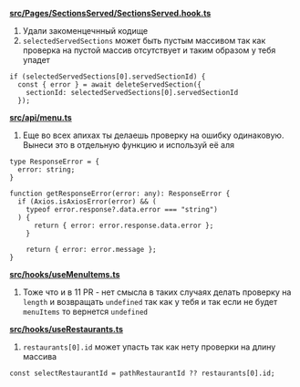 **[src/Pages/SectionsServed/SectionsServed.hook.ts](https://github.com/grubrunner/food-delivery-admin/pull/12/files#diff-aa5a3e0382433b9951b5dc6f4cf4d8e49ef18678c5c38d2f305b06b74979c3a8R47)**

1. Удали закоменцечнный кодище
2. `selectedServedSections` может быть пустым массивом так как проверка на пустой массив отсутствует и таким образом у тебя упадет 

```
if (selectedServedSections[0].servedSectionId) {
  const { error } = await deleteServedSection({
    sectionId: selectedServedSections[0].servedSectionId
  });
```

**[src/api/menu.ts](https://github.com/grubrunner/food-delivery-admin/pull/12/files#diff-f9c086eb515f3962057e8faf0de7cacb897c7fdefbe1aa3c37e95ba041b6c0c1R39)**

1. Еще во всех апихах ты делаешь проверку на ошибку одинаковую. Вынеси это в отдельную функцию и используй её аля 

```
type ResponseError = {
  error: string;
}

function getResponseError(error: any): ResponseError {
  if (Axios.isAxiosError(error) && ( 
    typeof error.response?.data.error === "string")
  ) {
      return { error: error.response.data.error };
    }

    return { error: error.message };
}
```

**[src/hooks/useMenuItems.ts](https://github.com/grubrunner/food-delivery-admin/pull/12/files#diff-690aaf15695bdf1c45ec4ae6eaaf42f2f502b5e997d1e581c5df552616df2e97R44)**

1. Тоже что и в 11 PR - нет смысла в таких случаях делать проверку на `length` и возвращать `undefined` так как у тебя и так если не будет `menuItems` то вернется  `undefined`


**[src/hooks/useRestaurants.ts](https://github.com/grubrunner/food-delivery-admin/pull/12/files#diff-48e560777304eb08fe544864bff860764ed03f2bda776f70d6b2fc42d8ddcde6R73)**

1. `restaurants[0].id` может упасть так как нету проверки на длину массива

```
const selectRestaurantId = pathRestaurantId ?? restaurants[0].id;
```